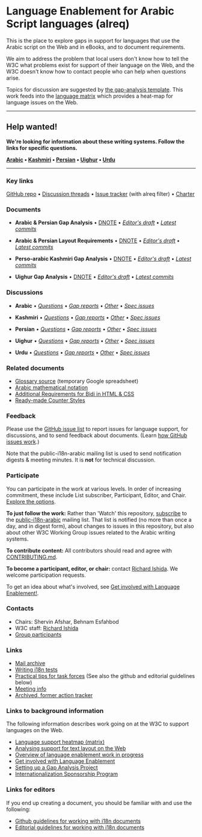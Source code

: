 # Language Enablement for Arabic Script languages (alreq)

This is the place to explore gaps in support for languages that use the Arabic script on the Web and in eBooks, and to document requirements.

We aim to address the problem that local users don't know how to tell the W3C what problems exist for support of their language on the Web, and the W3C doesn't know how to contact people who can help when questions arise.

Topics for discussion are suggested by [the gap-analysis template](https://www.w3.org/International/i18n-activity/templates/gap-analysis/gap-analysis_template.html). This work feeds into the [language matrix](https://www.w3.org/International/typography/gap-analysis/language-matrix.html) which provides a heat-map for language issues on the Web.


---

## Help wanted! ###
**We're looking for information about these writing systems. Follow the links for specific questions.**

**[Arabic](https://github.com/w3c/alreq/issues?q=is%3Aissue+is%3Aopen+label%3Al%3Aarb+label%3Aquestion) • [Kashmiri](https://github.com/w3c/alreq/issues?q=is%3Aissue+is%3Aopen+label%3Al%3Aks+label%3Aquestion) • [Persian](https://github.com/w3c/alreq/issues?q=is%3Aissue+is%3Aopen+label%3Al%3Apes+label%3Aquestion) • [Uighur](https://github.com/w3c/alreq/issues?q=is%3Aissue+is%3Aopen+label%3Al%3Aug+label%3Aquestion) • [Urdu](https://github.com/w3c/alreq/issues?q=is%3Aissue+is%3Aopen+label%3Al%3Aur+label%3Aquestion)**

---



### Key links
[GitHub repo](https://github.com/w3c/alreq) • [Discussion threads](https://github.com/w3c/alreq/issues) • [Issue tracker](https://www.w3.org/International/i18n-activity/textlayout/?filter=alreq) (with alreq filter) • [Charter](https://www.w3.org/International/alreq/charter/)


### Documents
- **Arabic & Persian Gap Analysis** • [DNOTE](https://www.w3.org/TR/alreq-gap) • [*Editor's draft*](https://www.w3.org/International/alreq/gap-analysis/) • [*Latest commits*](https://github.com/w3c/alreq/commits/gh-pages/gap-analysis/index.html)

- **Arabic & Persian Layout Requirements** • [DNOTE](https://www.w3.org/TR/alreq) • [*Editor's draft*](https://www.w3.org/International/alreq/) • [*Latest commits*](https://github.com/w3c/alreq/commits/gh-pages/index.html)

- **Perso-arabic Kashmiri Gap Analysis** • [DNOTE](https://www.w3.org/TR/arab-ks-gap) • [*Editor's draft*](https://www.w3.org/International/alreq/gap-analysis/arab-ks-gap) • [*Latest commits*](https://github.com/w3c/alreq/commits/gh-pages/gap-analysis/arab-ks-gap.html)

- **Uighur Gap Analysis** • [DNOTE](https://www.w3.org/TR/arab-ug-gap) • [*Editor's draft*](https://www.w3.org/International/alreq/gap-analysis/arab-ug-gap) • [*Latest commits*](https://github.com/w3c/alreq/commits/gh-pages/gap-analysis/arab-ug-gap.html)


### Discussions
- **Arabic** • [*Questions*](https://github.com/w3c/alreq/issues?q=is%3Aissue+is%3Aopen+label%3Al%3Aarb+label%3Aquestion)
• [*Gap reports*](https://github.com/w3c/alreq/labels/doc%3Aarfa)
• [*Other*](https://github.com/w3c/alreq/issues?q=is%3Aopen+label%3As%3Aarb+-label%3Aquestion) 
• [*Spec issues*](https://github.com/w3c/i18n-activity/issues?q=is%3Aopen+label%3Aalreq+label%3Aspec-type-issue)

- **Kashmiri** • [*Questions*](https://github.com/w3c/alreq/issues?q=is%3Aissue+is%3Aopen+label%3Al%3Aks+label%3Aquestion)
• [*Gap reports*](https://github.com/w3c/alreq/labels/doc%3Aarab_ks)
• [*Other*](https://github.com/w3c/alreq/issues?q=is%3Aopen+label%3As%3Aks+-label%3Aquestion) 
• [*Spec issues*](https://github.com/w3c/i18n-activity/issues?q=is%3Aopen+label%3Aalreq+label%3Aspec-type-issue)

- **Persian** • [*Questions*](https://github.com/w3c/alreq/issues?q=is%3Aissue+is%3Aopen+label%3Al%3Apes+label%3Aquestion)
• [*Gap reports*](https://github.com/w3c/alreq/labels/doc%3Aarab_fa)
• [*Other*](https://github.com/w3c/alreq/issues?q=is%3Aopen+label%3As%3Apes+-label%3Aquestion) 
• [*Spec issues*](https://github.com/w3c/i18n-activity/issues?q=is%3Aopen+label%3Aalreq+label%3Aspec-type-issue)

- **Uighur** • [*Questions*](https://github.com/w3c/alreq/issues?q=is%3Aissue+is%3Aopen+label%3Al%3Aug+label%3Aquestion)
• [*Gap reports*](https://github.com/w3c/alreq/labels/doc%3Aarab_ug)
• [*Other*](https://github.com/w3c/alreq/issues?q=is%3Aopen+label%3As%3Aug+-label%3Aquestion) 
• [*Spec issues*](https://github.com/w3c/i18n-activity/issues?q=is%3Aopen+label%3Aalreq+label%3Aspec-type-issue)

- **Urdu** • [*Questions*](https://github.com/w3c/alreq/issues?q=is%3Aissue+is%3Aopen+label%3Al%3Aur+label%3Aquestion)
• [*Gap reports*](https://github.com/w3c/alreq/labels/doc%3Aarab_ur)
• [*Other*](https://github.com/w3c/alreq/issues?q=is%3Aopen+label%3As%3Aur+-label%3Aquestion) 
• [*Spec issues*](https://github.com/w3c/i18n-activity/issues?q=is%3Aopen+label%3Aalreq+label%3Aspec-type-issue)



### Related documents
- [Glossary source](https://docs.google.com/spreadsheets/d/1nSxYKQm_mKroCmxU4fyJ-g70Eo1_mF89yHZg8YNOuzc/edit#gid=0) (temporary Google spreadsheet)
- [Arabic mathematical notation](https://www.w3.org/TR/arabic-math/)
- [Additional Requirements for Bidi in HTML & CSS](https://www.w3.org/TR/html-bidi/)
- [Ready-made Counter Styles](https://www.w3.org/TR/predefined-counter-styles/)


### Feedback
Please use the [GitHub issue list](https://github.com/w3c/alreq/issues) to report issues for language support, for discussions, and to send feedback about documents. (Learn [how GitHub issues work](https://www.w3.org/International/i18n-activity/guidelines/issues.html).)

Note that the public-i18n-arabic mailing list is used to send notification digests & meeting minutes. It is **not** for technical discussion.


### Participate
You can participate in the work at various levels. In order of increasing commitment, these include List subscriber, Participant, Editor, and Chair. [Explore the options](https://www.w3.org/International/i18n-drafts/pages/languagedev_participation.html).

**To just follow the work:** Rather than 'Watch' this repository, [subscribe](mailto:public-i18n-arabic-request@w3.org?subject=subscribe) to the [public-i18n-arabic](https://lists.w3.org/Archives/Public/public-i18n-arabic/) mailing list. That list is notified (no more than once a day, and in digest form), about changes to issues in this repository, but also about other W3C Working Group issues related to the Arabic writing systems.

**To contribute content:** All contributors should read and agree with [CONTRIBUTING.md](CONTRIBUTING.md).

**To become a participant, editor, or chair:** contact [Richard Ishida](mailto:ishida@w3.org). We welcome participation requests.

To get an idea about what's involved, see  [Get involved with Language Enablement!](https://www.w3.org/International/i18n-drafts/pages/languagedev_participation). 



### Contacts

- Chairs: Shervin Afshar, Behnam Esfahbod
- W3C staff: [Richard Ishida](mailto:ishida@w3.org)
- [Group participants](https://www.w3.org/groups/tf/i18n-alreq/participants)


### Links
- [Mail archive](https://lists.w3.org/Archives/Public/public-i18n-arabic/)
- [Writing i18n tests](https://github.com/w3c/i18n-activity/wiki/Writing-i18n-tests)
- [Practical tips for task forces](https://www.w3.org/International/i18n-activity/guidelines/process.html) (See also the github and editorial guidelines below)
- [Meeting info](https://www.w3.org/2017/07/alreq-meeting-info.html)
- [Archived, former action tracker](https://www.w3.org/International/groups/arabic-layout/track/)


### Links to background information
The following information describes work going on at the W3C to support languages on the Web.
- [Language support heatmap (matrix)](https://www.w3.org/International/typography/gap-analysis/language-matrix.html)
- [Analysing support for text layout on the Web](https://www.w3.org/International/i18n-drafts/nav/languagedev)
- [Overview of language enablement work in progress](https://www.w3.org/International/i18n-drafts/nav/languagedev)
- [Get involved with Language Enablement](https://www.w3.org/International/i18n-drafts/pages/languagedev_participation)
- [Setting up a Gap Analysis Project](https://github.com/w3c/typography/wiki/Setting-up-a-Gap-Analysis-Project)
- [Internationalization Sponsorship Program](https://www.w3.org/International/sponsorship/)


### Links for editors
If you end up creating a document, you should be familiar with and use the following:

- [Github guidelines for working with i18n documents](https://www.w3.org/International/i18n-activity/guidelines/github)
- [Editorial guidelines for working with i18n documents](https://www.w3.org/International/i18n-activity/guidelines/editing)
